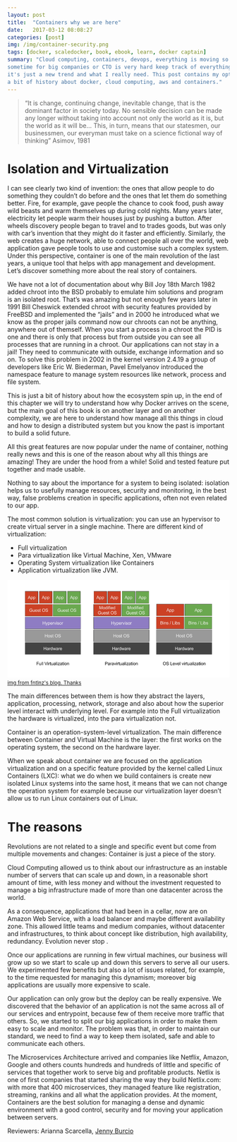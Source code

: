```yaml
---
layout: post
title:  "Containers why we are here"
date:   2017-03-12 08:08:27
categories: [post]
img: /img/container-security.png
tags: [docker, scaledocker, book, ebook, learn, docker captain]
summary: "Cloud computing, containers, devops, everything is moving so fast that
sometime for big companies or CTO is very hard keep track of everything. What
it's just a new trend and what I really need. This post contains my options and
a bit of history about docker, cloud computing, aws and containers."
---
```


> “It is change, continuing change, inevitable change, that is the dominant
> factor in society today. No sensible decision can be made any longer without
> taking into account not only the world as it is, but the world as it will be...
> This, in turn, means that our statesmen, our businessmen, our everyman must take
> on a science fictional way of thinking”  Asimov, 1981

# Isolation and Virtualization

I can see clearly two kind of invention: the ones that allow people to do
something they couldn’t do before and the ones that let them do something
better. Fire, for example,  gave people the chance to cook food, push away wild
beasts and warm themselves up during cold nights. Many years later, electricity
let people warm their houses just by pushing a button. After wheels discovery
people began to travel and to trades goods, but was only with car’s invention
that they might do it faster and efficiently.  Similarly, the web creates a huge
network, able to connect people all over the world, web application gave people
tools to use and customise such a complex system. Under this perspective,
container is one of the main revolution of the last years, a unique tool that
helps with app management and development. Let’s discover  something more about
the real story of containers.

We have not a lot of documentation about why Bill Joy 18th March 1982 added
chroot into the BSD probably to emulate him solutions and program is an isolated
root. That’s was amazing but not enough few years later in 1991 Bill Cheswick
extended chroot with security features provided by FreeBSD and implemented the
“jails” and in 2000 he introduced what we know as the proper jails command now
our chroots can not be anything, anywhere out of themself. When you start a
process in a chroot the PID is one and there is only that process but from
outside you can see all processes that are running in a chroot.  Our
applications can not stay in a jail! They need to communicate with outside,
exchange information and so on. To solve this problem in 2002 in the kernel
version 2.4.19 a group of developers like Eric W. Biederman, Pavel Emelyanov
introduced the namespace feature to manage system resources like network,
process and file system.

This is just a bit of history about how the ecosystem spin up, in the end of
this chapter we will try to understand how why Docker arrives on the scene, but
the main goal of this book is on another layer and on another complexity, we are
here to understand how manage all this things in cloud and how to design a
distributed system but you know the past is important to build a solid future.

All this great features are now popular under the name of container, nothing
really news and this is one of the reason about why all this things are amazing!
They are under the hood from a while! Solid and tested feature put together and
made usable.

Nothing to say about the importance for a system to being isolated: isolation
helps us to usefully manage resources, security and monitoring, in the best way,
false problems creation in specific applications, often not even related to our
app.

The most common solution  is virtualization: you can use an hypervisor to create
virtual server in a single machine.  There are different kind of virtualization:

* Full virtualization
* Para virtualization like Virtual Machine, Xen, VMware
* Operating System virtualization like Containers
* Application virtualization like JVM.


<img class="img-fluid" src="/img/virtualization.png">
<a href="https://fntlnz.wtf/post/why-containers/" target="_blank"><small>img from fntlnz's blog. Thanks</small></a>


The main differences between them is how they abstract the layers, application,
processing, network, storage and also about how the superior level interact with
underlying level.  For example into the Full virtualization the hardware is
virtualized, into the para virtualization not.

Container is an operation-system-level virtualization. The main difference
between Container and Virtual Machine is the layer: the first works on the
operating system, the second on the hardware layer.

When we speak about container we are focused on the application virtualization
and on a specific feature provided by the kernel called Linux Containers (LXC):
what we do when we build containers is create new isolated Linux systems into
the same host, it means that we can not change the operation system for example
because our virtualization layer doesn’t allow us to run Linux containers out of
Linux.

# The reasons

Revolutions are not related to a single and specific event but come from
multiple movements and changes: Container is just a piece of the story.

Cloud Computing allowed us to think about our infrastructure as an instable
number of servers that can scale up and down, in a reasonable short amount of
time, with less money and without the investment requested to manage a big
infrastructure made of more than one datacenter across the world.

As a consequence, applications that had been in a cellar, now are on Amazon Web
Service, with a load balancer and maybe different availability zone. This
allowed little teams and medium companies, without datacenter and
infrastructures, to think about concept like distribution, high availability,
redundancy.  Evolution never stop .

Once our applications are running in few virtual machines, our business will
grow up so we start to scale up and down this servers to serve all our users.
We experimented few benefits but also a lot of issues related, for example, to
the time requested for managing this dynamism; moreover big applications are
usually more expensive to scale.

Our application can only grow but the deploy can be really expensive. We
discovered that the behavior of an application is not the same across all of our
services and entrypoint, because few of them receive more traffic that others.
So, we started to split our big applications in order to make them easy to scale
and monitor. The problem was that, in order to maintain our standard, we need to
find a way to keep them isolated, safe and able to communicate each others.

The Microservices Architecture arrived and companies like Netflix, Amazon,
Google and others counts hundreds and hundreds of little and specific of
services that together work to serve big and profitable products.  Netlix is one
of first companies that started sharing the way they build Netlix.com: with more
that 400 microservices, they managed feature like registration, streaming,
rankins and all what the application provides.  At the moment, Containers are
the best solution for managing a dense and dynamic environment with a good
control, security and for moving your application between servers.

<p class="text-muted">
    Reviewers: Arianna Scarcella, <a href="https://twitter.com/TheBurce">Jenny Burcio</a>
</p>
